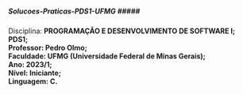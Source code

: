 ##### Solucoes-Praticas-PDS1-UFMG ##### <br/></b>
Disciplina: <b>PROGRAMAÇÃO E DESENVOLVIMENTO DE SOFTWARE I; <b><br />
PDS1; <br/>
Professor: Pedro Olmo; <br/>
Faculdade: UFMG (Universidade Federal de Minas Gerais); <br/>
Ano: 2023/1; <br/>
Nível: Iniciante; <br/>
Linguagem: C.
